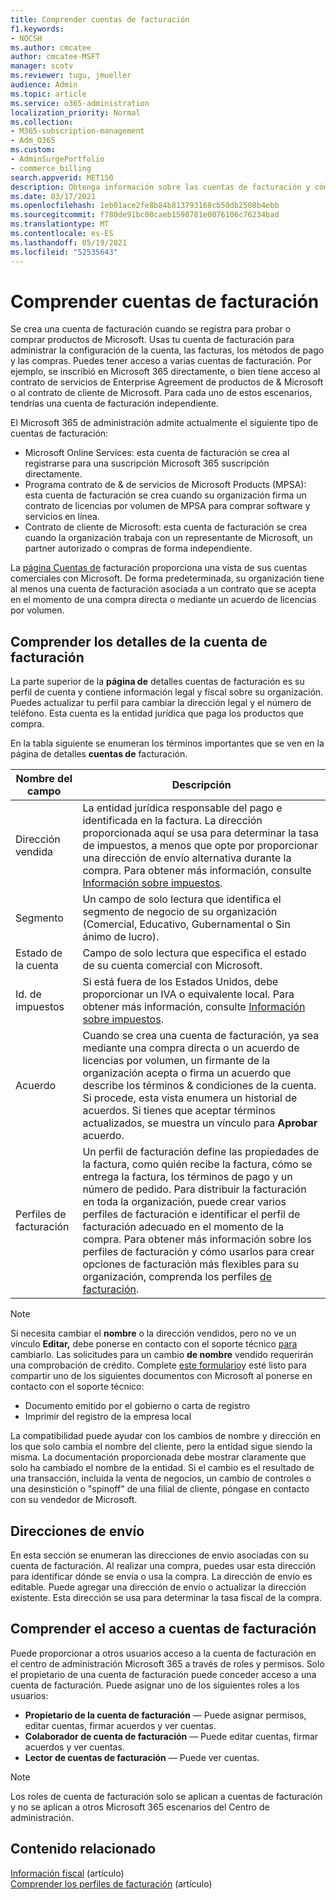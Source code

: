 ```yaml
---
title: Comprender cuentas de facturación
f1.keywords:
- NOCSH
ms.author: cmcatee
author: cmcatee-MSFT
manager: scotv
ms.reviewer: tugu, jmueller
audience: Admin
ms.topic: article
ms.service: o365-administration
localization_priority: Normal
ms.collection:
- M365-subscription-management
- Adm_O365
ms.custom:
- AdminSurgePortfolio
- commerce_billing
search.appverid: MET150
description: Obtenga información sobre las cuentas de facturación y cómo se usan para administrar la configuración de la cuenta, las facturas, los métodos de pago y las compras.
ms.date: 03/17/2021
ms.openlocfilehash: 1eb01ace2fe8b84b813793168cb50db2508b4ebb
ms.sourcegitcommit: f780de91bc00caeb1598781e0076106c76234bad
ms.translationtype: MT
ms.contentlocale: es-ES
ms.lasthandoff: 05/19/2021
ms.locfileid: "52535643"
---
```

# <a name="understand-billing-accounts"></a>Comprender cuentas de facturación

Se crea una cuenta de facturación cuando se registra para probar o comprar productos de Microsoft. Usas tu cuenta de facturación para administrar la configuración de la cuenta, las facturas, los métodos de pago y las compras. Puedes tener acceso a varias cuentas de facturación. Por ejemplo, se inscribió en Microsoft 365 directamente, o bien tiene acceso al contrato de servicios de Enterprise Agreement de productos de & Microsoft o al contrato de cliente de Microsoft. Para cada uno de estos escenarios, tendrías una cuenta de facturación independiente.

El Microsoft 365 de administración admite actualmente el siguiente tipo de cuentas de facturación:

- Microsoft Online Services: esta cuenta de facturación se crea al registrarse para una suscripción Microsoft 365 suscripción directamente.
- Programa contrato de & de servicios de Microsoft Products (MPSA): esta cuenta de facturación se crea cuando su organización firma un contrato de licencias por volumen de MPSA para comprar software y servicios en línea.
- Contrato de cliente de Microsoft: esta cuenta de facturación se crea cuando la organización trabaja con un representante de Microsoft, un partner autorizado o compras de forma independiente.

La <a href="https://go.microsoft.com/fwlink/p/?linkid=2084771" target="_blank">página Cuentas de</a> facturación proporciona una vista de sus cuentas comerciales con Microsoft. De forma predeterminada, su organización tiene al menos una cuenta de facturación asociada a un contrato que se acepta en el momento de una compra directa o mediante un acuerdo de licencias por volumen.

## <a name="understand-billing-account-details"></a>Comprender los detalles de la cuenta de facturación

La parte superior de la **página de** detalles cuentas de facturación es su perfil de cuenta y contiene información legal y fiscal sobre su organización. Puedes actualizar tu perfil para cambiar la dirección legal y el número de teléfono. Esta cuenta es la entidad jurídica que paga los productos que compra.

En la tabla siguiente se enumeran los términos importantes que se ven en la página de detalles **cuentas de** facturación.

| Nombre del campo | Descripción |
|------------------|------------------------------------------------------------------------------------------------------------------------------------------------------------------------------------------------------------------------------------------------------------------------------|
| Dirección vendida | La entidad jurídica responsable del pago e identificada en la factura. La dirección proporcionada aquí se usa para determinar la tasa de impuestos, a menos que opte por proporcionar una dirección de envío alternativa durante la compra. Para obtener más información, consulte [Información sobre impuestos](billing-and-payments/tax-information.md). |
| Segmento | Un campo de solo lectura que identifica el segmento de negocio de su organización (Comercial, Educativo, Gubernamental o Sin ánimo de lucro). |
| Estado de la cuenta | Campo de solo lectura que especifica el estado de su cuenta comercial con Microsoft. |
| Id. de impuestos | Si está fuera de los Estados Unidos, debe proporcionar un IVA o equivalente local. Para obtener más información, consulte [Información sobre impuestos](billing-and-payments/tax-information.md). |
| Acuerdo | Cuando se crea una cuenta de facturación, ya sea mediante una compra directa o un acuerdo de licencias por volumen, un firmante de la organización acepta o firma un acuerdo que describe los términos & condiciones de la cuenta. Si procede, esta vista enumera un historial de acuerdos. Si tienes que aceptar términos actualizados, se muestra un vínculo para **Aprobar** acuerdo. |
| Perfiles de facturación | Un perfil de facturación define las propiedades de la factura, como quién recibe la factura, cómo se entrega la factura, los términos de pago y un número de pedido. Para distribuir la facturación en toda la organización, puede crear varios perfiles de facturación e identificar el perfil de facturación adecuado en el momento de la compra. Para obtener más información sobre los perfiles de facturación y cómo usarlos para crear opciones de facturación más flexibles para su organización, comprenda los perfiles [de facturación](billing-and-payments/manage-billing-profiles.md). |

> [!NOTE]
> Si necesita cambiar el **nombre** o la dirección vendidos, pero no ve un vínculo **Editar,** debe ponerse en contacto con el soporte técnico [para](../business-video/get-help-support.md) cambiarlo. Las solicitudes para un cambio **de nombre** vendido requerirán una comprobación de crédito. Complete [este formulario](https://www.microsoft.com/download/details.aspx?id=102732)y esté listo para compartir uno de los siguientes documentos con Microsoft al ponerse en contacto con el soporte técnico:
>
> - Documento emitido por el gobierno o carta de registro
> - Imprimir del registro de la empresa local
>
> La compatibilidad puede ayudar con los cambios de nombre y dirección en los que solo cambia el nombre del cliente, pero la entidad sigue siendo la misma. La documentación proporcionada debe mostrar claramente que solo ha cambiado el nombre de la entidad. Si el cambio es el resultado de una transacción, incluida la venta de negocios, un cambio de controles o una desinstición o "spinoff" de una filial de cliente, póngase en contacto con su vendedor de Microsoft.

## <a name="shipping-addresses"></a>Direcciones de envío

En esta sección se enumeran las direcciones de envío asociadas con su cuenta de facturación. Al realizar una compra, puedes usar esta dirección para identificar dónde se envía o usa la compra. La dirección de envío es editable. Puede agregar una dirección de envío o actualizar la dirección existente. Esta dirección se usa para determinar la tasa fiscal de la compra.

## <a name="understand-access-to-billing-accounts"></a>Comprender el acceso a cuentas de facturación

Puede proporcionar a otros usuarios acceso a la cuenta de facturación en el centro de administración Microsoft 365 a través de roles y permisos. Solo el propietario de una cuenta de facturación puede conceder acceso a una cuenta de facturación. Puede asignar uno de los siguientes roles a los usuarios:

- **Propietario de la cuenta de facturación** &mdash; Puede asignar permisos, editar cuentas, firmar acuerdos y ver cuentas.
- **Colaborador de cuenta de facturación** &mdash; Puede editar cuentas, firmar acuerdos y ver cuentas.
- **Lector de cuentas de facturación** &mdash; Puede ver cuentas.

> [!Note]
> Los roles de cuenta de facturación solo se aplican a cuentas de facturación y no se aplican a otros Microsoft 365 escenarios del Centro de administración.

## <a name="related-content"></a>Contenido relacionado

[Información fiscal](billing-and-payments/tax-information.md) (artículo) \
[Comprender los perfiles de facturación](billing-and-payments/manage-billing-profiles.md) (artículo)
